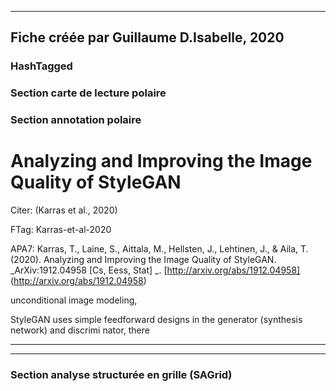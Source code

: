 
----
Fiche créée par Guillaume D.Isabelle, 2020 
---- 

### HashTagged 


### Section carte de lecture polaire
### Section annotation polaire
Analyzing and Improving the Image Quality of StyleGAN
=====================================================



Citer: (Karras et al., 2020)

FTag: Karras-et-al-2020

APA7: Karras, T., Laine, S., Aittala, M., Hellsten, J., Lehtinen, J., & Aila, T. (2020). Analyzing and Improving the Image Quality of StyleGAN. _ArXiv:1912.04958 [Cs, Eess, Stat] _. [http://arxiv.org/abs/1912.04958] (http://arxiv.org/abs/1912.04958)



unconditional image modeling,



StyleGAN uses simple feedforward designs in the generator (synthesis network) and discrimi nator, there






----

----



### Section analyse structurée en grille (SAGrid)


